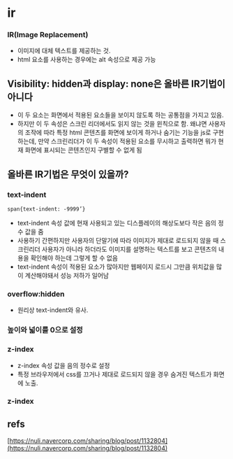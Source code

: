 # ir

### IR\(Image Replacement\)

* 이미지에 대체 텍스트를 제공하는 것.
* html 요소를 사용하는 경우에는 alt 속성으로 제공 가능

## Visibility: hidden과 display: none은 올바른 IR기법이 아니다

* 이 두 요소는 화면에서 적용된 요소들을 보이지 않도록 하는 공통점을 가지고 있음.
* 하지만 이 두 속성은 스크린 리더에서도 읽지 않는 것을 윈칙으로 함. 왜냐면 사용자의 조작에 따라 특정 html 콘텐츠를 화면에 보이게 하거나 숨기는 기능을 js로 구현하는데, 만약 스크린리더가 이 두 속성이 적용된 요소를 무시하고 출력하면 뭐가 현재 화면에 표시되는 콘텐츠인지 구별할 수 없게 됨

## 올바른 IR기법은 무엇이 있을까?

### text-indent

`span{text-indent: -9999’}`

* text-indent 속성 값에 현재 사용되고 있는 디스플레이의 해상도보다 작은 음의 정수 값을 줌
* 사용하기 간편하지만 사용자의 단말기에 따라 이미지가 제대로 로드되지 않을 때 스크린리더 사용자가 아니라 하더라도 이미지를 설명하는 텍스트를 보고 콘텐츠의 내용을 확인해야 하는데 그렇게 할 수 없음
* text-indent 속성이 적용된 요소가 많아지만 웹페이지 로드시 그만큼 위치값을 많이 계산해야돼서 성능 저하가 일어남

### overflow:hidden

* 원리상 text-indent와 유사. 

### 높이와 넓이를 0으로 설정

### z-index

* z-index 속성 값을 음의 정수로 설정
* 특정 브라우저에서 css를 끄거나 제대로 로드되지 않을 경우 숨겨진 텍스트가 화면에 노출.

### z-index

## refs

[https://nuli.navercorp.com/sharing/blog/post/1132804](https://nuli.navercorp.com/sharing/blog/post/1132804)

